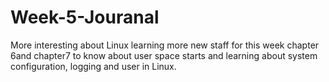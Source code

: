 # Week-5-Jouranal

More interesting about Linux learning more new staff for this week chapter 6and chapter7 to know about user space starts and 
learning about system configuration, logging and user in Linux.
